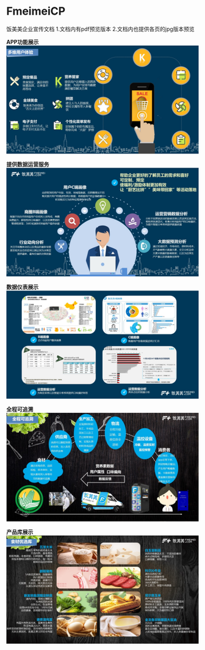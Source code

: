 # FmeimeiCP
饭美美企业宣传文档
1.文档内有pdf预览版本
2.文档内也提供各页的jpg版本预览

**APP功能展示**
![](https://github.com/Tingjbhappy/FmeimeiCP/blob/master/FmeimeiCP-jpg/%E9%A5%AD%E7%BE%8E%E7%BE%8E%E4%BB%8B%E7%BB%8D_2019/%E5%B9%BB%E7%81%AF%E7%89%878.JPG)

**提供数据运营服务**
![](https://github.com/Tingjbhappy/FmeimeiCP/blob/master/FmeimeiCP-jpg/%E9%A5%AD%E7%BE%8E%E7%BE%8E%E4%BB%8B%E7%BB%8D_2019/%E5%B9%BB%E7%81%AF%E7%89%8715.JPG)

**数据仪表展示**
![](https://github.com/Tingjbhappy/FmeimeiCP/blob/master/FmeimeiCP-jpg/%E9%A5%AD%E7%BE%8E%E7%BE%8E%E4%BB%8B%E7%BB%8D_2019/%E5%B9%BB%E7%81%AF%E7%89%8716.JPG)

**全程可追溯**
![](https://github.com/Tingjbhappy/FmeimeiCP/blob/master/FmeimeiCP-jpg/%E9%A5%AD%E7%BE%8E%E7%BE%8E%E4%BB%8B%E7%BB%8D_2019/%E5%B9%BB%E7%81%AF%E7%89%8719.JPG)

**产品库展示**
![](https://github.com/Tingjbhappy/FmeimeiCP/blob/master/FmeimeiCP-jpg/%E9%A5%AD%E7%BE%8E%E7%BE%8E%E4%BB%8B%E7%BB%8D_2019/%E5%B9%BB%E7%81%AF%E7%89%8721.JPG)
